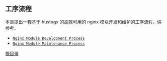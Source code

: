 工序流程
--

本章提出一套基于 hustngx 的高效可用的 nginx 模块开发和维护的工序流程，供参考。

* [`Nginx Module Development Process`](development.md)
* [`Nginx Module Maintenance Process`](maintenance.md)

[根目录](../index.md)